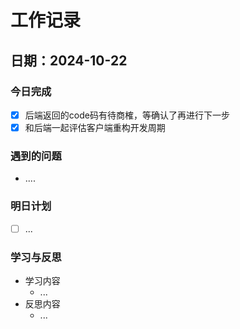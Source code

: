 # 工作记录

## 日期：2024-10-22

### 今日完成

- [x] 后端返回的code码有待商榷，等确认了再进行下一步
- [x] 和后端一起评估客户端重构开发周期

### 遇到的问题

- ....

### 明日计划

- [ ] ...

### 学习与反思

- 学习内容
  - ...
- 反思内容
  - ...

